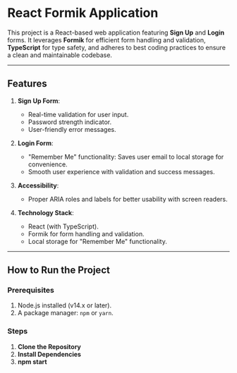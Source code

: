 # React Formik Application

This project is a React-based web application featuring **Sign Up** and **Login** forms. It leverages **Formik** for efficient form handling and validation, **TypeScript** for type safety, and adheres to best coding practices to ensure a clean and maintainable codebase.

---

## Features

1. **Sign Up Form**:
   - Real-time validation for user input.
   - Password strength indicator.
   - User-friendly error messages.

2. **Login Form**:
   - "Remember Me" functionality: Saves user email to local storage for convenience.
   - Smooth user experience with validation and success messages.

3. **Accessibility**:
   - Proper ARIA roles and labels for better usability with screen readers.

4. **Technology Stack**:
   - React (with TypeScript).
   - Formik for form handling and validation.
   - Local storage for "Remember Me" functionality.

---

## How to Run the Project

### Prerequisites

1. Node.js installed (v14.x or later).
2. A package manager: `npm` or `yarn`.

### Steps

1. **Clone the Repository**
2. **Install Dependencies**
3. **npm start**
  
